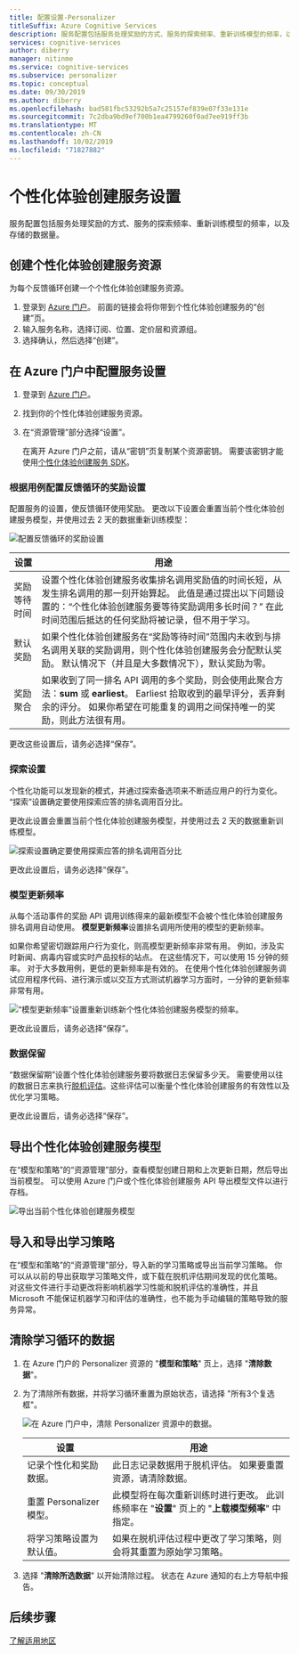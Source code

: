 ```yaml
---
title: 配置设置-Personalizer
titleSuffix: Azure Cognitive Services
description: 服务配置包括服务处理奖励的方式、服务的探索频率、重新训练模型的频率，以及存储的数据量。
services: cognitive-services
author: diberry
manager: nitinme
ms.service: cognitive-services
ms.subservice: personalizer
ms.topic: conceptual
ms.date: 09/30/2019
ms.author: diberry
ms.openlocfilehash: bad581fbc53292b5a7c25157ef839e07f33e131e
ms.sourcegitcommit: 7c2dba9bd9ef700b1ea4799260f0ad7ee919ff3b
ms.translationtype: MT
ms.contentlocale: zh-CN
ms.lasthandoff: 10/02/2019
ms.locfileid: "71827882"
---
```

# <a name="personalizer-settings"></a>个性化体验创建服务设置

服务配置包括服务处理奖励的方式、服务的探索频率、重新训练模型的频率，以及存储的数据量。

## <a name="create-personalizer-resource"></a>创建个性化体验创建服务资源

为每个反馈循环创建一个个性化体验创建服务资源。 

1. 登录到 [Azure 门户](https://ms.portal.azure.com/#create/Microsoft.CognitiveServicesPersonalizer)。 前面的链接会将你带到个性化体验创建服务的“创建”页。 
1. 输入服务名称，选择订阅、位置、定价层和资源组。
1. 选择确认，然后选择“创建”。

## <a name="configure-service-settings-in-the-azure-portal"></a>在 Azure 门户中配置服务设置

1. 登录到 [Azure 门户](https://ms.portal.azure.com/#create/Microsoft.CognitiveServicesPersonalizer)。
1. 找到你的个性化体验创建服务资源。 
1. 在“资源管理”部分选择“设置”。

    在离开 Azure 门户之前，请从“密钥”页复制某个资源密钥。 需要该密钥才能使用[个性化体验创建服务 SDK](https://docs.microsoft.com/dotnet/api/microsoft.azure.cognitiveservices.personalizer)。

### <a name="configure-reward-settings-for-the-feedback-loop-based-on-use-case"></a>根据用例配置反馈循环的奖励设置

配置服务的设置，使反馈循环使用奖励。 更改以下设置会重置当前个性化体验创建服务模型，并使用过去 2 天的数据重新训练模型：

![配置反馈循环的奖励设置](media/settings/configure-model-reward-settings.png)

|设置|用途|
|--|--|
|奖励等待时间|设置个性化体验创建服务收集排名调用奖励值的时间长短，从发生排名调用的那一刻开始算起。 此值是通过提出以下问题设置的：“个性化体验创建服务要等待奖励调用多长时间？” 在此时间范围后抵达的任何奖励将被记录，但不用于学习。|
|默认奖励|如果个性化体验创建服务在“奖励等待时间”范围内未收到与排名调用关联的奖励调用，则个性化体验创建服务会分配默认奖励。 默认情况下（并且是大多数情况下），默认奖励为零。|
|奖励聚合|如果收到了同一排名 API 调用的多个奖励，则会使用此聚合方法：**sum** 或 **earliest**。 Earliest 拾取收到的最早评分，丢弃剩余的评分。 如果你希望在可能重复的调用之间保持唯一的奖励，则此方法很有用。 |

更改这些设置后，请务必选择“保存”。

### <a name="exploration-setting"></a>探索设置 

个性化功能可以发现新的模式，并通过探索备选项来不断适应用户的行为变化。 “探索”设置确定要使用探索应答的排名调用百分比。 

更改此设置会重置当前个性化体验创建服务模型，并使用过去 2 天的数据重新训练模型。

![探索设置确定要使用探索应答的排名调用百分比](media/settings/configure-exploration-setting.png)

更改此设置后，请务必选择“保存”。

### <a name="model-update-frequency"></a>模型更新频率

从每个活动事件的奖励 API 调用训练得来的最新模型不会被个性化体验创建服务排名调用自动使用。 **模型更新频率**设置排名调用所使用的模型的更新频率。 

如果你希望密切跟踪用户行为变化，则高模型更新频率非常有用。 例如，涉及实时新闻、病毒内容或实时产品投标的站点。 在这些情况下，可以使用 15 分钟的频率。 对于大多数用例，更低的更新频率是有效的。 在使用个性化体验创建服务调试应用程序代码、进行演示或以交互方式测试机器学习方面时，一分钟的更新频率非常有用。

![“模型更新频率”设置重新训练新个性化体验创建服务模型的频率。](media/settings/configure-model-update-frequency-settings-15-minutes.png)

更改此设置后，请务必选择“保存”。

### <a name="data-retention"></a>数据保留

“数据保留期”设置个性化体验创建服务要将数据日志保留多少天。 需要使用以往的数据日志来执行[脱机评估](concepts-offline-evaluation.md)。这些评估可以衡量个性化体验创建服务的有效性以及优化学习策略。

更改此设置后，请务必选择“保存”。

## <a name="export-the-personalizer-model"></a>导出个性化体验创建服务模型

在“模型和策略”的“资源管理”部分，查看模型创建日期和上次更新日期，然后导出当前模型。 可以使用 Azure 门户或个性化体验创建服务 API 导出模型文件以进行存档。 

![导出当前个性化体验创建服务模型](media/settings/export-current-personalizer-model.png)

## <a name="import-and-export-learning-policy"></a>导入和导出学习策略

在“模型和策略”的“资源管理”部分，导入新的学习策略或导出当前学习策略。
你可以从以前的导出获取学习策略文件，或下载在脱机评估期间发现的优化策略。 对这些文件进行手动更改将影响机器学习性能和脱机评估的准确性，并且 Microsoft 不能保证机器学习和评估的准确性，也不能为手动编辑的策略导致的服务异常。

## <a name="clear-data-for-your-learning-loop"></a>清除学习循环的数据

1. 在 Azure 门户的 Personalizer 资源的 "**模型和策略**" 页上，选择 "**清除数据**"。
1. 为了清除所有数据，并将学习循环重置为原始状态，请选择 "所有3个复选框"。

    ![在 Azure 门户中，清除 Personalizer 资源中的数据。](./media/settings/clear-data-from-personalizer-resource.png)

    |设置|用途|
    |--|--|
    |记录个性化和奖励数据。|此日志记录数据用于脱机评估。 如果要重置资源，请清除数据。|
    |重置 Personalizer 模型。|此模型将在每次重新训练时进行更改。 此训练频率在 "**设置**" 页上的 "**上载模型频率**" 中指定。 |
    |将学习策略设置为默认值。|如果在脱机评估过程中更改了学习策略，则会将其重置为原始学习策略。|

1. 选择 "**清除所选数据**" 以开始清除过程。 状态在 Azure 通知的右上方导航中报告。 

## <a name="next-steps"></a>后续步骤

<!--
[How to use the Personalizer container](https://go.microsoft.com/fwlink/?linkid=2083923&clcid=0x409)
-->
[了解适用地区](https://azure.microsoft.com/global-infrastructure/services/?products=cognitive-services)
